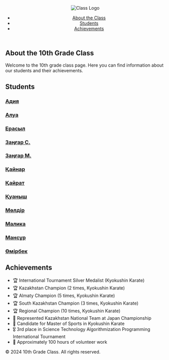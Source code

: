 <!DOCTYPE html>
<html lang="en">
<head>
    <meta charset="UTF-8">
    <meta name="viewport" content="width=device-width, initial-scale=1.0">
    <title>10th Grade Class</title>
    <link rel="stylesheet" href="css/styles.css">
</head>
<body>
    <header>
        <nav>
            <img src="https://img.hhcdn.ru/employer-logo/2410370.png" alt="Class Logo" class="logo">
            <ul class="nav-links">
                <li><a href="#about">About the Class</a></li>
                <li><a href="#students">Students</a></li>
                <li><a href="#achievements">Achievements</a></li>
            </ul>
        </nav>
    </header>
    <section id="about" class="about">
        <h1>About the 10th Grade Class</h1>
        <p>Welcome to the 10th grade class page. Here you can find information about our students and their achievements.</p>
    </section>
    <section id="students" class="students">
        <h2>Students</h2>
        <div class="student-list">
            <div class="student-card">
                <h3><a href="https://example.com/alihan" target="_blank">Адия</a></h3>
            </div>
            <div class="student-card">
                <h3><a href="inform3.html" target="_blank">Алуа</a></h3>
            </div>
            <div class="student-card">
                <h3><a href="https://example.com/medet" target="_blank">Ерасыл</a></h3>
            </div>
            <div class="student-card">
                <h3><a href="зангар.html" target="_blank">Заңғар С.</a></h3>
            </div>
            <div class="student-card">
                <h3><a href="https://example.com/janel" target="_blank">Заңғар М.</a></h3>
            </div>
            <div class="student-card">
                <h3><a href="portfolioKAINAR.html" target="_blank">Қайнар</a></h3>
            </div>
            <div class="student-card">
                <h3><a href="https://example.com/aruzhan" target="_blank">Қайрат</a></h3>
            </div>
            <div class="student-card">
                <h3><a href="қуаныш.html" target="_blank">Қуаныш</a></h3>
            </div>
            <div class="student-card">
                <h3><a href="moldir.html" target="_blank">Мөлдір</a></h3>
            </div>
            <div class="student-card">
                <h3><a href="https://example.com/diana" target="_blank">Малика</a></h3>
            </div>
            <div class="student-card">
                <h3><a href="portfolio.html" target="_blank">Мансұр</a></h3>
            </div>
            <div class="student-card">
                <h3><a href="https://example.com/madina" target="_blank">Өмірбек</a></h3>
            </div>
        </div>
    </section>
    <section id="achievements" class="achievements">
        <h2>Achievements</h2>
        <ul>
            <li>🏆 International Tournament Silver Medalist (Kyokushin Karate)</li>
            <li>🏆 Kazakhstan Champion (2 times, Kyokushin Karate)</li>
            <li>🏆 Almaty Champion (5 times, Kyokushin Karate)</li>
            <li>🏆 South Kazakhstan Champion (3 times, Kyokushin Karate)</li>
            <li>🏆 Regional Champion (10 times, Kyokushin Karate)</li>
            <li>📜 Represented Kazakhstan National Team at Japan Championship</li>
            <li>🥋 Candidate for Master of Sports in Kyokushin Karate</li>
            <li>🎖️ 3rd place in Science Technology Algorithmization Programming International Tournament</li>
            <li>📜 Approximately 100 hours of volunteer work</li>
        </ul>
    </section>
    <footer>
        <p>&copy; 2024 10th Grade Class. All rights reserved.</p>
    </footer>
</body>
</html>
